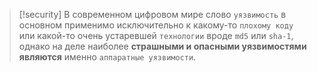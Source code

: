 
> [!security] 
> В современном цифровом мире слово `уязвимость` в основном применимо исключительно к какому-то `плохому коду` или какой-то очень устаревшей `технологии` вроде `md5` или `sha-1`, однако на деле наиболее **страшными и опасными уязвимостями являются** именно `аппаратные уязвимости`.


